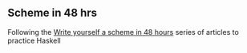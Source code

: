 ## Scheme in 48 hrs

Following the [Write yourself a scheme in 48 hours](https://en.wikibooks.org/wiki/Write_Yourself_a_Scheme_in_48_Hours) series of articles to practice Haskell
